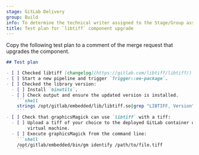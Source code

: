 ```yaml
---
stage: GitLab Delivery
group: Build
info: To determine the technical writer assigned to the Stage/Group associated with this page, see https://handbook.gitlab.com/handbook/product/ux/technical-writing/#assignments
title: Test plan for `libtiff` component upgrade
---
```


Copy the following test plan to a comment of the merge request that upgrades the component.

````markdown
## Test plan

- [ ] Checked libtiff [changelog](https://gitlab.com/libtiff/libtiff/) for potential breaking changes.
- [ ] Start a new pipeline and trigger `Trigger::ee-package`.
- [ ] Checked the library version:
  - [ ] Install `binutils`.
  - [ ] Check output and ensure the updated version is installed.
    ```shell
    strings /opt/gitlab/embedded/lib/libtiff.so|grep "LIBTIFF, Version"
    ```
- [ ] Check that graphicsMagick can use `libtiff` with a tiff:
  - [ ] Upload a tiff of your choice to the deployed GitLab container or
        virtual machine.
  - [ ] Execute graphicsMagick from the command line:
    ```shell
    /opt/gitlab/embedded/bin/gm identify /path/to/file.tiff
    ```
````
